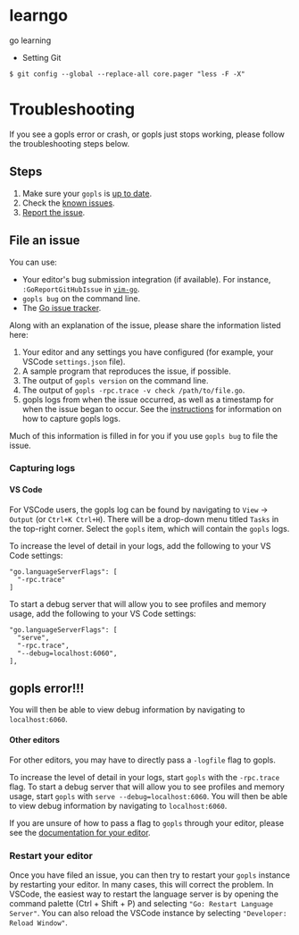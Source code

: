 # learngo
go learning

* Setting Git

```
$ git config --global --replace-all core.pager "less -F -X"
```

# Troubleshooting

If you see a gopls error or crash, or gopls just stops working, please follow the troubleshooting steps below.

## Steps

<!--- TODO: troubleshooting
describe more basic and optional trouble shooting steps
  like checking you opened the module root
  and using the debug pages
--->

1. Make sure your `gopls` is [up to date](user.md#installing).
1. Check the [known issues](status.md#known-issues).
1. [Report the issue](#file-an-issue).

## File an issue

You can use:
* Your editor's bug submission integration (if available). For instance, `:GoReportGitHubIssue` in [`vim-go`](vim.md#vim-go).
* `gopls bug` on the command line.
* The [Go issue tracker](https://github.com/golang/go/issues/new?title=x%2Ftools%2Fgopls%3A%20%3Cfill%20this%20in%3E).

Along with an explanation of the issue, please share the information listed here:

1. Your editor and any settings you have configured (for example, your VSCode `settings.json` file).
1. A sample program that reproduces the issue, if possible.
1. The output of `gopls version` on the command line.
1. The output of `gopls -rpc.trace -v check /path/to/file.go`.
1. gopls logs from when the issue occurred, as well as a timestamp for when the issue began to occur. See the [instructions](#capturing-gopls-logs) for information on how to capture gopls logs.

Much of this information is filled in for you if you use `gopls bug` to file the issue.

### Capturing logs

#### VS Code

For VSCode users, the gopls log can be found by navigating to `View` -> `Output` (or `Ctrl+K Ctrl+H`). There will be a drop-down menu titled `Tasks` in the top-right corner. Select the `gopls` item, which will contain the `gopls` logs.

To increase the level of detail in your logs, add the following to your VS Code settings:

```json5
"go.languageServerFlags": [
  "-rpc.trace"
]
```

To start a debug server that will allow you to see profiles and memory usage, add the following to your VS Code settings:

```json5
"go.languageServerFlags": [
  "serve",
  "-rpc.trace",
  "--debug=localhost:6060",
],
```
## gopls error!!!

You will then be able to view debug information by navigating to `localhost:6060`.

#### Other editors

For other editors, you may have to directly pass a `-logfile` flag to gopls.

To increase the level of detail in your logs, start `gopls` with the `-rpc.trace` flag. To start a debug server that will allow you to see profiles and memory usage, start `gopls` with `serve --debug=localhost:6060`. You will then be able to view debug information by navigating to `localhost:6060`.

If you are unsure of how to pass a flag to `gopls` through your editor, please see the [documentation for your editor](user.md#editors).

### Restart your editor

Once you have filed an issue, you can then try to restart your `gopls` instance by restarting your editor. In many cases, this will correct the problem. In VSCode, the easiest way to restart the language server is by opening the command palette (Ctrl + Shift + P) and selecting `"Go: Restart Language Server"`. You can also reload the VSCode instance by selecting `"Developer: Reload Window"`.
